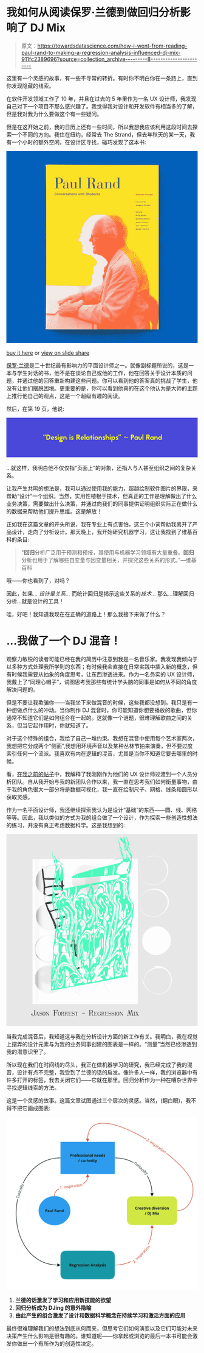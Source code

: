 # 我如何从阅读保罗·兰德到做回归分析影响了 DJ Mix

> 原文：<https://towardsdatascience.com/how-i-went-from-reading-paul-rand-to-making-a-regression-analysis-influenced-dj-mix-911fc2389696?source=collection_archive---------8----------------------->

这里有一个灵感的故事，有一些不寻常的转折。有时你不明白你在一条路上，直到你发现隐藏的线索。

在软件开发领域工作了 10 年，并且在过去的 5 年里作为一名 UX 设计师，我发现自己对下一个项目不那么感兴趣了。我觉得我对设计和开发软件有相当多的了解，但是我对我为什么要做这个有一些疑问。

但是在这开始之前，我的日历上还有一些时间，所以我想我应该利用这段时间去探索一个不同的方向。我住在纽约，经常去 The Strand，但去年秋天的某一天，我有一个小时的额外空闲，在设计区寻找，碰巧发现了这本书:

![](img/9141bbd653ffa34ad6d1776f9dbb04b1.png)

[buy it here](https://www.amazon.com/Paul-Rand-Conversations-Michael-Kroeger/dp/1568987250) or [view on slide share](https://www.slideshare.net/malcoquintero/paul-rand-conversation-with-students)

[保罗·兰德](https://en.wikipedia.org/wiki/Paul_Rand)是二十世纪最有影响力的平面设计师之一。就像副标题所说的，这是一本与学生对话的书，他不是在谈论自己或他的工作，他在回答关于设计本质的问题，并通过他的回答重新构建这些问题。你可以看到他的答案真的挑战了学生，他没有让他们摆脱困境。更重要的是，你可以看到他真的在这个他认为是大师的主题上推行他自己的观点，这是一个超级有趣的阅读。

然后，在第 19 页，他说:

![](img/925843cfc837712260f411ad3b069417.png)

…就这样，我明白他不仅仅指“页面上”的对象，还指人与人甚至组织之间的复杂关系。

让我产生共鸣的想法是，我可以通过使用我的能力，超越绘制软件图片的界限，来帮助“设计”一个组织。当然，实用性植根于技术，但真正的工作是理解做出了什么业务决策，需要做出什么决策，并通过向我们的同事提供证明组织实际正在做什么的数据来帮助他们提升思维。这是解放！

正如我在这篇文章的开头所说，我在专业上有点害怕，这三个小词帮助我离开了产品设计，走向了分析设计。那天晚上，我开始研究机器学习，这让我找到了维基百科的条目:

> "**回归**分析广泛用于预测和预报，其使用与机器学习领域有大量重叠。**回归**分析也用于了解哪些自变量与因变量相关，并探究这些关系的形式。”—维基百科

哦——你也看到了，对吗？

因此，如果… *设计是关系…* 而统计回归是揭示这些关系的*技术…* 那么…理解回归分析…就是设计的工具！

哇，好吧！我知道我现在在正确的道路上！那么我接下来做了什么？

# …我做了一个 DJ 混音！

观察力敏锐的读者可能已经在我的简历中注意到我是一名音乐家。我发现我倾向于以多种方式处理我所学到的东西；有时候我会直接在日常实践中插入新的概念，但有时候我需要从抽象的角度思考，让东西渗透进来。作为一名务实的 UX 设计师，我戴上了“同理心帽子”，试图思考我那些有统计学头脑的同事是如何从不同的角度解决问题的。

但是不要让我欺骗你——当我坐下来做混音的时候，这些我都没想到。我只是有一种想做点什么的冲动。当你制作 DJ 混音时，你可能知道你想要播放的歌曲，但你通常不知道它们是如何组合在一起的。这就像一个谜题，很难理解歌曲之间的关系，但当它起作用时，你就知道了。

对于这个特殊的组合，我给了自己一堆约束。我想在混音中使用每个艺术家两次，我想把它分成两个“侧面”,我想用环境声音以及某种丛林节拍来演奏，但不要过度索引任何一个流派。我喜欢有内在逻辑的混音，尤其是当你不知道它要去哪里的时候。

看，[在我之前的帖子](/on-my-peculiar-experience-and-where-it-goes-from-here-f3478d7f25f6)中，我解释了我刚刚作为他们的 UX 设计师过渡到一个人员分析团队。自从我开始与我的新团队合作以来，我一直在思考我们如何衡量事物，由于我的角色很大一部分将是数据可视化，我一直在绘制尺子、网格、线条和圆形以获取灵感。

作为一名平面设计师，我还继续探索我认为是设计“基础”的东西——圆、线、网格等等。因此，我以类似的方式为我的组合做了一个设计，作为探索一些创造性想法的练习，并没有真正考虑数据科学。这是我想到的:

![](img/d8f3fea10c178e871f44e178c43b2ccf.png)

当我完成混音后，我知道这与我在分析设计方面的新工作有关。我明白，我在视觉上摆弄的设计元素与为我的业务同事创建的图表是一样的。“测量”当然已经渗透到我的潜意识里了。

所以现在我们在时间线的尽头，我正在做机器学习的研究，我已经完成了我的混音，设计有点不完整，我受到了兰德的话的启发。像许多人一样，我的浏览器中有许多打开的标签，我去关闭它们——它就在那里。回归分析作为一种在嘈杂世界中寻找逻辑线索的方法。

这是一个灵感的故事。这篇文章试图通过三个层次的灵感。当然，(翻白眼)，我不得不把它画成图表:

![](img/14317fdb91e7cca847b767a534b02413.png)

1.  **兰德的话激发了学习和应用新技能的欲望**
2.  **回归分析成为 DJing 的意外隐喻**
3.  **由此产生的组合激发了设计和数据科学概念在持续学习和激活方面的应用**

最终很难理解我们的想法到底从何而来，但思考它们如何演变以及它们可能对未来决策产生什么影响是很有趣的。谁知道呢——你拿起或浏览的最后一本书可能会激发你做出一个有所作为的创造性决定。